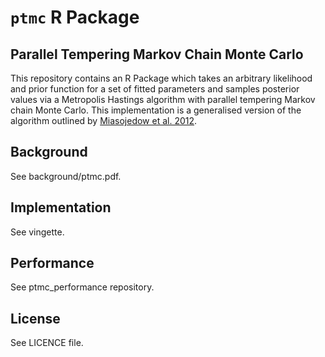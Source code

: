 # `ptmc` R Package 

## Parallel Tempering Markov Chain Monte Carlo 


This repository contains an R Package which takes an arbitrary likelihood and prior function for a set of fitted parameters and samples posterior values via a Metropolis Hastings algorithm with parallel tempering Markov chain Monte Carlo. This implementation is a generalised version of the algorithm outlined by [Miasojedow et al. 2012](https://arxiv.org/pdf/1205.1076.pdf).

## Background

See background/ptmc.pdf.

## Implementation

See vingette.

## Performance

See ptmc_performance repository.

## License

See LICENCE file.

